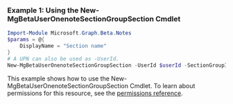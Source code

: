 ### Example 1: Using the New-MgBetaUserOnenoteSectionGroupSection Cmdlet
```powershell
Import-Module Microsoft.Graph.Beta.Notes
$params = @{
	DisplayName = "Section name"
}
# A UPN can also be used as -UserId.
New-MgBetaUserOnenoteSectionGroupSection -UserId $userId -SectionGroupId $sectionGroupId -BodyParameter $params
```
This example shows how to use the New-MgBetaUserOnenoteSectionGroupSection Cmdlet.
To learn about permissions for this resource, see the [permissions reference](/graph/permissions-reference).
